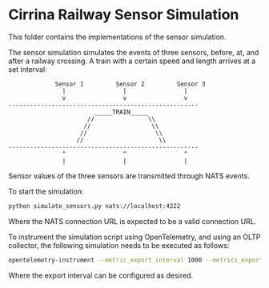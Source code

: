 # Cirrina Railway Sensor Simulation

This folder contains the implementations of the sensor simulation.

The sensor simulation simulates the events of three sensors, before, at, and after a railway crossing.
A train with a certain speed and length arrives at a set interval:

```
             Sensor 1         Sensor 2         Sensor 3
               |                |                |
               v                v                v
-----------------------------------------------------
                        _____TRAIN_____
                      //               \\
                     //                 \\
                    //                   \\
                   //                     \\
-----------------------------------------------------
               ^                ^                ^
               |                |                |
```

Sensor values of the three sensors are transmitted through NATS events.

To start the simulation:

```bash
python simulate_sensors.py nats://localhost:4222
```

Where the NATS connection URL is expected to be a valid connection URL.

To instrument the simulation script using OpenTelemetry, and using an OLTP collector, the following simulation
needs to be executed as follows:

```bash
opentelemetry-instrument --metric_export_interval 1000 --metrics_exporter otlp python simulate_sensors.py nats://localhost:4222
```

Where the export interval can be configured as desired.

